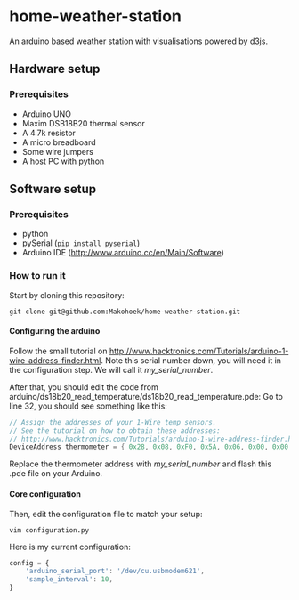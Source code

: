 home-weather-station
====================

An arduino based weather station with visualisations powered by d3js.

Hardware setup
--------------
### Prerequisites
* Arduino UNO
* Maxim DSB18B20 thermal sensor
* A 4.7k resistor
* A micro breadboard
* Some wire jumpers
* A host PC with python

Software setup
--------------
### Prerequisites
* python
* pySerial (`pip install pyserial`)
* Arduino IDE (http://www.arduino.cc/en/Main/Software)

### How to run it
Start by cloning this repository:

    git clone git@github.com:Makohoek/home-weather-station.git

#### Configuring the arduino
Follow the small tutorial on http://www.hacktronics.com/Tutorials/arduino-1-wire-address-finder.html.
Note this serial number down, you will need it in the configuration step.
We will call it *my_serial_number*.

After that, you should edit the code from arduino/ds18b20_read_temperature/ds18b20_read_temperature.pde:
Go to line 32, you should see something like this:

```c
// Assign the addresses of your 1-Wire temp sensors.
// See the tutorial on how to obtain these addresses:
// http://www.hacktronics.com/Tutorials/arduino-1-wire-address-finder.html
DeviceAddress thermometer = { 0x28, 0x08, 0xF0, 0x5A, 0x06, 0x00, 0x00, 0x0B };
```

Replace the thermometer address with *my_serial_number* and flash this .pde file on your Arduino.

#### Core configuration
Then, edit the configuration file to match your setup:

    vim configuration.py

Here is my current configuration:

```javascript
config = {
    'arduino_serial_port': '/dev/cu.usbmodem621',
    'sample_interval': 10,
}
```
